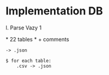 <h1>Implementation DB</h1>

<p>I. Parse Vazy 1 </p>
    * 22 tables
    * + comments

    -> .json

    $ for each table:
        .csv -> .json
    